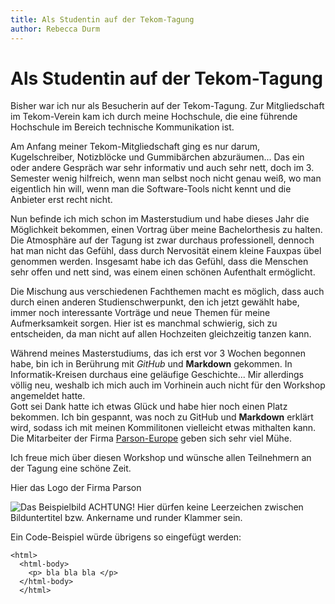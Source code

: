 ```yaml
---
title: Als Studentin auf der Tekom-Tagung
author: Rebecca Durm
---
```


# Als Studentin auf der Tekom-Tagung

Bisher war ich nur als Besucherin auf der Tekom-Tagung. Zur Mitgliedschaft im Tekom-Verein kam ich durch meine Hochschule, die eine führende Hochschule im Bereich technische Kommunikation ist. 

Am Anfang meiner Tekom-Mitgliedschaft ging es nur darum, Kugelschreiber, Notizblöcke und Gummibärchen abzuräumen... Das ein oder andere Gespräch war sehr informativ und auch sehr nett, doch im 3. Semester wenig hilfreich, wenn man selbst noch nicht genau weiß, wo man eigentlich hin will, wenn man die Software-Tools nicht kennt und die Anbieter erst recht nicht. 

Nun befinde ich mich schon im Masterstudium und habe dieses Jahr die Möglichkeit bekommen, einen Vortrag über meine Bachelorthesis zu halten. Die Atmosphäre auf der Tagung ist zwar durchaus professionell, dennoch hat man nicht das Gefühl, dass durch Nervosität einem kleine Fauxpas übel genommen werden. Insgesamt habe ich das Gefühl, dass die Menschen sehr offen und nett sind, was einem einen schönen Aufenthalt ermöglicht. 

Die Mischung aus verschiedenen Fachthemen macht es möglich, dass auch durch einen anderen Studienschwerpunkt, den ich jetzt gewählt habe, immer noch interessante Vorträge und neue Themen für meine Aufmerksamkeit sorgen. 
Hier ist es manchmal schwierig, sich zu entscheiden, da man nicht auf allen Hochzeiten gleichzeitig tanzen kann. 

Während meines Masterstudiums, das ich erst vor 3 Wochen begonnen habe, bin ich in Berührung mit *GitHub* und **Markdown** gekommen. In Informatik-Kreisen durchaus eine geläufige Geschichte... Mir allerdings völlig neu, weshalb ich mich auch im Vorhinein auch nicht für den Workshop angemeldet hatte.  
Gott sei Dank hatte ich etwas Glück und habe hier noch einen Platz bekommen. 
Ich bin gespannt, was noch zu GitHub und **Markdown** erklärt wird, sodass ich mit meinen Kommilitonen vielleicht etwas mithalten kann. 
Die Mitarbeiter der Firma [Parson-Europe](https://www.parson-europe.com/de/) geben sich sehr viel Mühe. 


Ich freue mich über diesen Workshop und wünsche allen Teilnehmern an der Tagung eine schöne Zeit.

Hier das Logo der Firma Parson 

![Das Beispielbild](https://www.parson-europe.com/templates/default/site-elements/parson_logo_claim_rgb.svg)
ACHTUNG! Hier dürfen keine Leerzeichen zwischen Bilduntertitel bzw. Ankername und runder Klammer sein. 

Ein Code-Beispiel würde übrigens so eingefügt werden: 
```
<html>
  <html-body>
    <p> bla bla bla </p>
  </html-body>
  </html>
```

